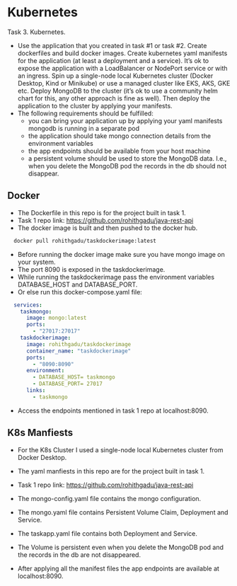 
# Kubernetes

Task 3. Kubernetes.
- Use the application that you created in task #1 or task #2. Create dockerfiles and build docker images. Create kubernetes yaml manifests for the application (at least a deployment and a service). It’s ok to expose the application with a LoadBalancer or NodePort service or with an ingress. Spin up a single-node local Kubernetes cluster (Docker Desktop, Kind or Minikube) or use a managed cluster like EKS, AKS, GKE etc. Deploy MongoDB to the cluster (it’s ok to use a community helm chart for this, any other approach is fine as well). Then deploy the application to the cluster by applying your manifests. 
- The following requirements should be fulfilled:
  - you can bring your application up by applying your yaml manifests
    mongodb is running in a separate pod
  - the application should take mongo connection details from the environment variables
  - the app endpoints should be available from your host machine
  - a persistent volume should be used to store the MongoDB data. I.e., when you delete the MongoDB pod the records in the db should not disappear.

## Docker
  - The Dockerfile in this repo is for the project built in task 1.
  - Task 1 repo link: https://github.com/rohithgadu/java-rest-api 
  - The docker image is built and then pushed to the docker hub. 

  ```bash
    docker pull rohithgadu/taskdockerimage:latest
  ```
  - Before running the docker image make sure you have mongo image on your system.
  - The port 8090 is exposed in the taskdockerimage.
  - While running the taskdockerimage pass the environment variables DATABASE_HOST and DATABASE_PORT.
  - Or else run this docker-compose.yaml file:
  ```yaml
    services:
      taskmongo:
        image: mongo:latest
        ports:
          - "27017:27017"
      taskdockerimage:
        image: rohithgadu/taskdockerimage
        container_name: "taskdockerimage"
        ports:
          - "8090:8090"
        environment:
          - DATABASE_HOST= taskmongo
          - DATABASE_PORT= 27017  
        links:
          - taskmongo

  ```
  - Access the endpoints mentioned in task 1 repo at localhost:8090.
    


## K8s Manfiests 

  - For the K8s Cluster I used a single-node local Kubernetes cluster from Docker Desktop.

  - The yaml manfiests in this repo are for the project built in task 1.
  - Task 1 repo link: https://github.com/rohithgadu/java-rest-api 

  - The mongo-config.yaml file contains the mongo configuration.

  - The mongo.yaml file contains Persistent Volume Claim, Deployment and Service.

  - The taskapp.yaml file contains both Deployment and Service.

  - The Volume is persistent even when you delete the MongoDB pod and the records in the db are not disappeared. 
  
  - After applying all the manifest files the app endpoints are available at localhost:8090.



    
